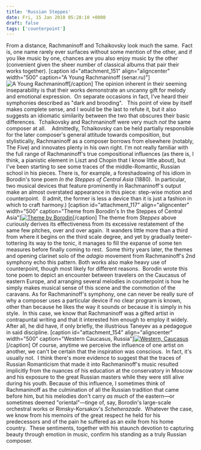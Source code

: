 ```yaml
---
title: 'Russian Steppes'
date: Fri, 15 Jan 2010 05:28:10 +0000
draft: false
tags: ['counterpoint']
---
```


From a distance, Rachmaninoff and Tchaikovsky look much the same.  Fact is, one name rarely ever surfaces without some mention of the other, and if you like music by one, chances are you also enjoy music by the other (convenient given the sheer number of classical albums that pair their works together). \[caption id="attachment\_151" align="aligncenter" width="500" caption="A Young Rachmaninoff (senar.ru)"\]![A Young Rachmaninoff](https://alexchaocom.files.wordpress.com/2021/07/a0e20-rach-young.jpg "A Young Rachmaninoff")\[/caption\] The opinion inherent in their seeming inseparability is that their works demonstrate an uncanny gift for melody and emotional expression.  On separate occasions in fact, I've heard their symphonies described as "dark and brooding".   This point of view by itself makes complete sense, and I would be the last to refute it, but it also suggests an idiomatic similarity between the two that obscures their basic differences.  Tchaikovsky and Rachmaninoff were very much _not_ the same composer at all.    Admittedly, Tchaikovsky can be held partially responsible for the later composer's general attitude towards composition, but stylistically, Rachmaninoff as a composer borrows from elsewhere (notably, The Five) and innovates plenty in his own right. I'm not really familiar with the full range of Rachmaninoff's true compositional influences (as there is, I think, a pianistic element in Liszt and Chopin that I know little about), but I've been starting to see some traces of the middle-Romantic, Russian school in his pieces. There is, for example, a foreshadowing of his idiom in Borodin's tone poem _In the Steppes of Central Asia_ (1880).  In particular, two musical devices that feature prominently in Rachmaninoff's output make an almost overstated appearance in this piece: step-wise motion and counterpoint.  (I admit, the former is less a device than it is just a fashion in which to craft harmony.) \[caption id="attachment\_117" align="aligncenter" width="500" caption="Theme from Borodin's In the Steppes of Central Asia"\][![Theme by Borodin](https://alexchaocom.files.wordpress.com/2021/07/4c0e6-borodin-steppes-theme.jpg "Theme from In the Steppes of Central Asia")](https://alexchaocom.files.wordpress.com/2021/07/b54ed-borodin-steppes-theme-full.gif "Theme by Borodin")\[/caption\] The theme from _Steppes_ above curiously derives its effectiveness from its excessive restatement of the same few pitches, over and over again.  It wanders little more than a third from where it begins on the third scale degree, and yet by gradually teeter-tottering its way to the tonic, it manages to fill the expanse of some ten measures before finally coming to rest.  Some thirty years later, the themes and opening clarinet solo of the _adagio_ movement from Rachmaninoff's 2nd symphony echo this pattern. Both works also make heavy use of counterpoint, though most likely for different reasons.  Borodin wrote this tone poem to depict an encounter between travelers on the Caucasus of eastern Europe, and arranging several melodies in counterpoint is how he simply makes musical sense of this scene and the commotion of the caravans. As for Rachmaninoff's symphony, one can never be really sure of why a composer uses a particular device if no clear program is known, other than because he likes the way it sounds or because it is simply in his style.  In this case, we know that Rachmaninoff was a gifted artist in contrapuntal writing and that it interested him enough to employ it widely.  After all, he did have, if only briefly, the illustrious Taneyev as a pedagogue in said discipline. \[caption id="attachment\_154" align="aligncenter" width="500" caption="Western Caucasus, Russia"\][![Western, Caucasus](https://alexchaocom.files.wordpress.com/2021/07/af7b7-4161542017_ff67479dd5.jpg "Western Caucasus")](http://www.flickr.com/photos/44048622@N05/4161542017/)\[/caption\] Of course, anytime we perceive the influence of one artist on another, we can't be certain that the inspiration was conscious.  In fact, it's usually not.  I think there's more evidence to suggest that the traces of Russian Romanticism that made it into Rachmaninoff's music resulted implicitly from the nuances of his education at the conservatory in Moscow and his exposure to the great Russian masters while they were still alive during his youth. Because of this influence, I sometimes think of Rachmaninoff as the culmination of all the Russian tradition that came before him, but his melodies don't carry _as much_ of the eastern—or sometimes deemed "oriental"—tinge of, say, Borodin's large-scale orchestral works or Rimsky-Korsakov's _Scheherazade_.  Whatever the case, we know from his memoirs of the great respect he held for his predecessors and of the pain he suffered as an exile from his home country.  These sentiments, together with his staunch devotion to capturing beauty through emotion in music, confirm his standing as a truly Russian composer.
